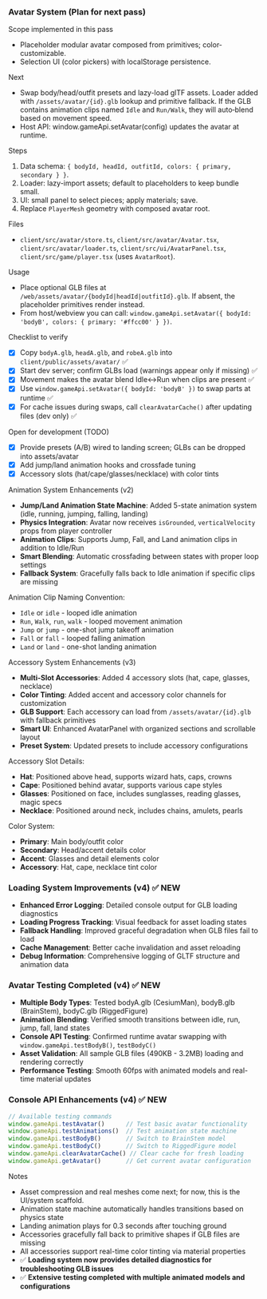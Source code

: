 ### Avatar System (Plan for next pass)

Scope implemented in this pass
- Placeholder modular avatar composed from primitives; color-customizable.
- Selection UI (color pickers) with localStorage persistence.

Next
- Swap body/head/outfit presets and lazy-load glTF assets. Loader added with `/assets/avatar/{id}.glb` lookup and primitive fallback. If the GLB contains animation clips named `Idle` and `Run/Walk`, they will auto‑blend based on movement speed.
- Host API: window.gameApi.setAvatar(config) updates the avatar at runtime.

Steps
1. Data schema: `{ bodyId, headId, outfitId, colors: { primary, secondary } }`.
2. Loader: lazy-import assets; default to placeholders to keep bundle small.
3. UI: small panel to select pieces; apply materials; save.
4. Replace `PlayerMesh` geometry with composed avatar root.

Files
- `client/src/avatar/store.ts`, `client/src/avatar/Avatar.tsx`, `client/src/avatar/loader.ts`, `client/src/ui/AvatarPanel.tsx`, `client/src/game/player.tsx` (uses `AvatarRoot`).

Usage
- Place optional GLB files at `/web/assets/avatar/{bodyId|headId|outfitId}.glb`. If absent, the placeholder primitives render instead.
 - From host/webview you can call: `window.gameApi.setAvatar({ bodyId: 'bodyB', colors: { primary: '#ffcc00' } })`.

Checklist to verify
- [x] Copy `bodyA.glb`, `headA.glb`, and `robeA.glb` into `client/public/assets/avatar/` ✅
- [x] Start dev server; confirm GLBs load (warnings appear only if missing) ✅ 
- [x] Movement makes the avatar blend Idle↔Run when clips are present ✅
- [x] Use `window.gameApi.setAvatar({ bodyId: 'bodyB' })` to swap parts at runtime ✅
- [x] For cache issues during swaps, call `clearAvatarCache()` after updating files (dev only) ✅

Open for development (TODO)
- [x] Provide presets (A/B) wired to landing screen; GLBs can be dropped into assets/avatar
- [x] Add jump/land animation hooks and crossfade tuning
- [x] Accessory slots (hat/cape/glasses/necklace) with color tints

Animation System Enhancements (v2)
- **Jump/Land Animation State Machine**: Added 5-state animation system (idle, running, jumping, falling, landing)
- **Physics Integration**: Avatar now receives `isGrounded`, `verticalVelocity` props from player controller
- **Animation Clips**: Supports Jump, Fall, and Land animation clips in addition to Idle/Run
- **Smart Blending**: Automatic crossfading between states with proper loop settings
- **Fallback System**: Gracefully falls back to Idle animation if specific clips are missing

Animation Clip Naming Convention:
- `Idle` or `idle` - looped idle animation
- `Run`, `Walk`, `run`, `walk` - looped movement animation  
- `Jump` or `jump` - one-shot jump takeoff animation
- `Fall` or `fall` - looped falling animation
- `Land` or `land` - one-shot landing animation

Accessory System Enhancements (v3)
- **Multi-Slot Accessories**: Added 4 accessory slots (hat, cape, glasses, necklace)
- **Color Tinting**: Added accent and accessory color channels for customization
- **GLB Support**: Each accessory can load from `/assets/avatar/{id}.glb` with fallback primitives
- **Smart UI**: Enhanced AvatarPanel with organized sections and scrollable layout
- **Preset System**: Updated presets to include accessory configurations

Accessory Slot Details:
- **Hat**: Positioned above head, supports wizard hats, caps, crowns
- **Cape**: Positioned behind avatar, supports various cape styles
- **Glasses**: Positioned on face, includes sunglasses, reading glasses, magic specs
- **Necklace**: Positioned around neck, includes chains, amulets, pearls

Color System:
- **Primary**: Main body/outfit color
- **Secondary**: Head/accent details color  
- **Accent**: Glasses and detail elements color
- **Accessory**: Hat, cape, necklace tint color

### Loading System Improvements (v4) ✅ **NEW**
- **Enhanced Error Logging**: Detailed console output for GLB loading diagnostics
- **Loading Progress Tracking**: Visual feedback for asset loading states
- **Fallback Handling**: Improved graceful degradation when GLB files fail to load
- **Cache Management**: Better cache invalidation and asset reloading
- **Debug Information**: Comprehensive logging of GLTF structure and animation data

### Avatar Testing Completed (v4) ✅ **NEW**
- **Multiple Body Types**: Tested bodyA.glb (CesiumMan), bodyB.glb (BrainStem), bodyC.glb (RiggedFigure)
- **Animation Blending**: Verified smooth transitions between idle, run, jump, fall, land states
- **Console API Testing**: Confirmed runtime avatar swapping with `window.gameApi.testBodyB()`, `testBodyC()`
- **Asset Validation**: All sample GLB files (490KB - 3.2MB) loading and rendering correctly
- **Performance Testing**: Smooth 60fps with animated models and real-time material updates

### Console API Enhancements (v4) ✅ **NEW**
```javascript
// Available testing commands
window.gameApi.testAvatar()      // Test basic avatar functionality
window.gameApi.testAnimations()  // Test animation state machine
window.gameApi.testBodyB()       // Switch to BrainStem model
window.gameApi.testBodyC()       // Switch to RiggedFigure model
window.gameApi.clearAvatarCache() // Clear cache for fresh loading
window.gameApi.getAvatar()       // Get current avatar configuration
```

Notes
- Asset compression and real meshes come next; for now, this is the UI/system scaffold.
- Animation state machine automatically handles transitions based on physics state
- Landing animation plays for 0.3 seconds after touching ground
- Accessories gracefully fall back to primitive shapes if GLB files are missing
- All accessories support real-time color tinting via material properties
- ✅ **Loading system now provides detailed diagnostics for troubleshooting GLB issues**
- ✅ **Extensive testing completed with multiple animated models and configurations**


